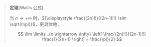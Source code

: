 
> **定理**(Wallis 公式)
>
> 当 $n \rightarrow +\infty$ 时，${\displaystyle \frac{(2n)!!}{(2n-1)!!} \sim \sqrt{n\pi}}$，更具体地，
>
> $$ \lim \limits _{n \rightarrow \infty} \left[ \frac{(2n)!!}{(2n-1)!!} \frac{1}{2n+1} \right] = \frac{\pi}{2} $$
